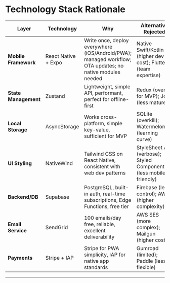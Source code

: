 # Technology Stack Rationale

| Layer | Technology | Why | Alternative Rejected |
|-------|-----------|-----|---------------------|
| **Mobile Framework** | React Native + Expo | Write once, deploy everywhere (iOS/Android/PWA); managed workflow; OTA updates; no native modules needed | Native Swift/Kotlin (higher dev cost); Flutter (team expertise) |
| **State Management** | Zustand | Lightweight, simple API, performant, perfect for offline-first | Redux (overkill for MVP); Jotai (less mature) |
| **Local Storage** | AsyncStorage | Works cross-platform, simple key-value, sufficient for MVP | SQLite (overkill); WatermelonDB (learning curve) |
| **UI Styling** | NativeWind | Tailwind CSS on React Native, consistent with web dev patterns | StyleSheet API (verbose); Styled Components (less mobile-friendly) |
| **Backend/DB** | Supabase | PostgreSQL, built-in auth, real-time subscriptions, Edge Functions, free tier | Firebase (less control); AWS (higher complexity) |
| **Email Service** | SendGrid | 100 emails/day free, reliable, excellent deliverability | AWS SES (more complex); Mailgun (higher cost) |
| **Payments** | Stripe + IAP | Stripe for PWA simplicity, IAP for native app standards | Gumroad (limited); Paddle (less flexible) |

---
